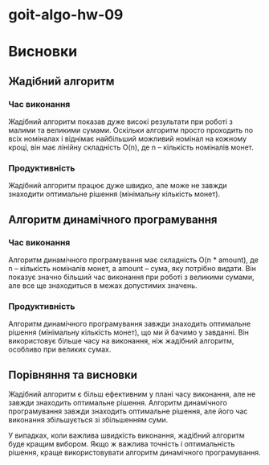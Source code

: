 # goit-algo-hw-09
# Висновки

## Жадібний алгоритм

### Час виконання
Жадібний алгоритм показав дуже високі результати при роботі з малими та великими сумами. Оскільки алгоритм просто проходить по всіх номіналах і віднімає найбільший можливий номінал на кожному кроці, він має лінійну складність O(n), де n – кількість номіналів монет.

### Продуктивність
Жадібний алгоритм працює дуже швидко, але може не завжди знаходити оптимальне рішення (мінімальну кількість монет).

## Алгоритм динамічного програмування

### Час виконання
Алгоритм динамічного програмування має складність O(n * amount), де n – кількість номіналів монет, а amount – сума, яку потрібно видати. Він показує значно більший час виконання при роботі з великими сумами, але все ще знаходиться в межах допустимих значень.

### Продуктивність
Алгоритм динамічного програмування завжди знаходить оптимальне рішення (мінімальну кількість монет), що ми й бачимо у завданні. Він використовує більше часу на виконання, ніж жадібний алгоритм, особливо при великих сумах.

## Порівняння та висновки
Жадібний алгоритм є більш ефективним у плані часу виконання, але не завжди знаходить оптимальне рішення. Алгоритм динамічного програмування завжди знаходить оптимальне рішення, але його час виконання збільшується зі збільшенням суми.

У випадках, коли важлива швидкість виконання, жадібний алгоритм буде кращим вибором. Якщо ж важлива точність і оптимальність рішення, краще використовувати алгоритм динамічного програмування.
